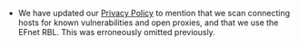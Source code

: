   * We have updated our [Privacy Policy](/Privacy_Policy/) to mention that
    we scan connecting hosts for known vulnerabilities and open proxies, and
    that we use the EFnet RBL. This was erroneously omitted previously.
